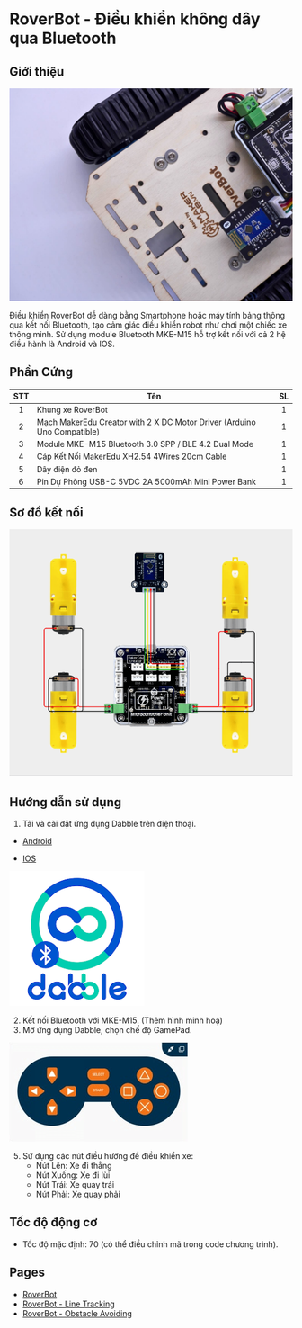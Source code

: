 # RoverBot - Điều khiển không dây qua Bluetooth

## Giới thiệu

![](/image/bluetooth_trenCheoPhai.jpg)

Điều khiển RoverBot dễ dàng bằng Smartphone hoặc máy tính bảng thông qua kết nối Bluetooth, tạo cảm giác điều khiển robot như chơi một chiếc xe thông minh. Sử dụng module Bluetooth MKE-M15 hỗ trợ kết nối với cả 2 hệ điều hành là Android và IOS.

## Phần Cứng

| STT | Tên                                                                     | SL |
|:---:|-------------------------------------------------------------------------|:--:|
|  1  | Khung xe RoverBot                                                    |  1 |
|  2  | Mạch MakerEdu Creator with 2 X DC Motor Driver (Arduino Uno Compatible) |  1 |
|  3  | Module MKE-M15 Bluetooth 3.0 SPP / BLE 4.2 Dual Mode                    |  1 |
|  4  | Cáp Kết Nối MakerEdu XH2.54 4Wires 20cm Cable                           |  1 |
|  5  | Dây điện đỏ đen                                                         |  1 |
|  6  | Pin Dự Phòng USB-C 5VDC 2A 5000mAh Mini Power Bank                      |  1 |

## Sơ đồ kết nối

![](/image/cirkit_Roverbot_bluetooth.png)

## Hướng dẫn sử dụng

1. Tải và cài đặt ứng dụng Dabble trên điện thoại.

- <a href="https://play.google.com/store/apps/details?id=io.dabbleapp&hl=vi&gl=US">Android</a>

- [IOS](https://apps.apple.com/us/app/dabble-bluetooth-controller/id1472734455)  
<img src="../../image/dabbleicon.png">  

2. Kết nối Bluetooth với MKE-M15.
(Thêm hình minh hoạ)
4. Mở ứng dụng Dabble, chọn chế độ GamePad.
<img src="../../image/gamepad.png">

5. Sử dụng các nút điều hướng để điều khiển xe:
   - Nút Lên: Xe đi thẳng
   - Nút Xuống: Xe đi lùi
   - Nút Trái: Xe quay trái
   - Nút Phải: Xe quay phải

## Tốc độ động cơ

- Tốc độ mặc định: 70 (có thể điều chỉnh mã trong code chương trình).
  
## Pages
- [RoverBot](/README.md)
- [RoverBot - Line Tracking](/examples/Rover_LineTracking/readme.md)
- [RoverBot - Obstacle Avoiding](/examples/Rover_BlockAvoiding/readme.md)
